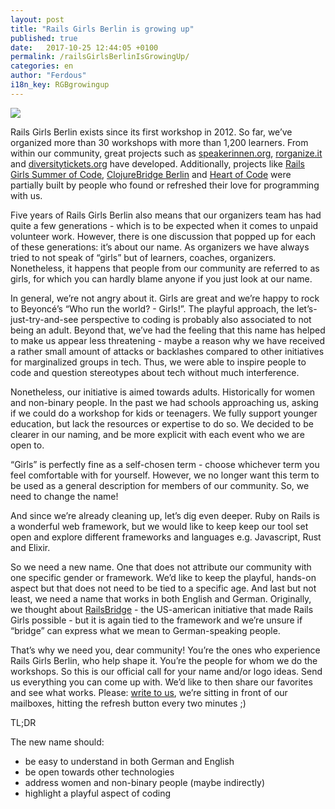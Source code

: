 ```yaml
---
layout: post
title: "Rails Girls Berlin is growing up"
published: true
date:   2017-10-25 12:44:05 +0100
permalink: /railsGirlsBerlinIsGrowingUp/
categories: en
author: "Ferdous"
i18n_key: RGBgrowingup
---
```


![](../../assets/images/IMG_0876b.jpg)


Rails Girls Berlin exists since its first workshop in 2012. So far, we’ve organized more than 30 workshops with more than 1,200 learners. From within our community, great projects such as [speakerinnen.org](http://speakerinnen.org), [rorganize.it](http://rorganize.it) and [diversitytickets.org](http://diversitytickets.org) have developed. Additionally, projects like [Rails Girls Summer of Code](https://railsgirlssummerofcode.org/), [ClojureBridge Berlin](http://clojurebridge-berlin.org) and [Heart of Code](http://heartofcode.org) were partially built by people who found or refreshed their love for programming with us.


Five years of Rails Girls Berlin also means that our organizers team has had quite a few generations - which is to be expected when it comes to unpaid volunteer work. However, there is one discussion that popped up for each of these generations: it’s about our name. As organizers we have always tried to not speak of “girls” but of learners, coaches, organizers. Nonetheless, it happens that people from our community are referred to as girls, for which you can hardly blame anyone if you just look at our name.


In general, we’re not angry about it. Girls are great and we’re happy to rock to Beyoncé’s “Who run the world? - Girls!”. The playful approach, the let’s-just-try-and-see perspective to coding is probably also associated to not being an adult. Beyond that, we’ve had the feeling that this name has helped to make us appear less threatening - maybe a reason why we have received a rather small amount of attacks or backlashes compared to other initiatives for marginalized groups in tech. Thus, we were able to inspire people to code and question stereotypes about tech without much interference.


Nonetheless, our initiative is aimed towards adults. Historically for women and non-binary people. In the past we had schools approaching us, asking if we could do a workshop for kids or teenagers. We fully support younger education, but lack the resources or expertise to do so. We decided to be clearer in our naming, and be more explicit with each event who we are open to.


“Girls” is perfectly fine as a self-chosen term - choose whichever term you feel comfortable with for yourself. However, we no longer want this term to be used as a general description for members of our community. So, we need to change the name!


And since we’re already cleaning up, let’s dig even deeper. Ruby on Rails is a wonderful web framework, but we would like to keep keep our tool set open and explore different frameworks and languages e.g. Javascript, Rust and Elixir.


So we need a new name. One that does not attribute our community with one specific gender or framework. We’d like to keep the playful, hands-on aspect but that does not need to be tied to a specific age. And last but not least, we need a name that works in both English and German. Originally, we thought about [RailsBridge](http://railsbridge.org/) - the US-american initiative that made Rails Girls possible - but it is again tied to the framework and we’re unsure if “bridge” can express what we mean to German-speaking people.


That’s why we need you, dear community! You’re the ones who experience Rails Girls Berlin, who help shape it. You’re the people for whom we do the workshops. So this is our official call for your name and/or logo ideas. Send us everything you can come up with. We’d like to then share our favorites and see what works. Please: [write to us](mailto:contact@codecurious.org), we’re sitting in front of our mailboxes, hitting the refresh button every two minutes ;)


TL;DR

The new name should:

- be easy to understand in both German and English
- be open towards other technologies
- address women and non-binary people (maybe indirectly)
- highlight a playful aspect of coding
